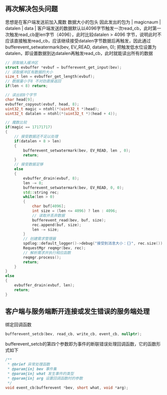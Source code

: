 ## 再次解决包头问题
思想是在客户端发送前加入魔数 数据大小的包头
因此发出的包为
| magicnaum | datalen | data |
客户端发送的数据默认以4096字节触发一次read_cb，此时第一次触发read_cb是len字节（4096），此时比较datalen > 4096 字节，说明此时不应该直接触发read_cb，应该继续接受datalen字节数据后再触发，因此通过bufferevent_setwatermark(bev, EV_READ, datalen, 0); 把触发低水位设置为datalen，即设置数据到达datalen再触发read_cb，此时就能读出所有的数据

```cpp
// 获取输入缓冲区
struct evbuffer *evbuf = bufferevent_get_input(bev);
// 读取缓冲区有数据的大小
size_t len = evbuffer_get_length(evbuf);
// 数据量小于8 不对劲直接返回
if(len < 8) return;

// 读出前8个字节
char head[9];
evbuffer_copyout(evbuf, head, 8);
uint32_t magic = ntohl(*(uint32_t *)head);
uint32_t datalen = ntohl(*(uint32_t *)(head + 4));

// 魔数比较
if(magic == 17171717)
{   
    // 接受数据还不足以处理
    if(datalen + 8 > len)
    {   
        bufferevent_setwatermark(bev, EV_READ, len , 0);
        return;
    }
    // 接受数据足够
    else
    {        
        evbuffer_drain(evbuf, 8);
        len -= 8;
        bufferevent_setwatermark(bev, EV_READ, 0, 0);
        std::string rec;
        while(len > 0)
        {   
            char buf[4096];
            int size = (len <= 4096) ? len : 4096;
            // 读取并丢弃数据
            bufferevent_read(bev, buf, size);
            rec.append(buf, size);
            len -= size;
        }
        // 创建需求管理器
        spdlog::default_logger()->debug("接受到消息大小：{}", rec.size());
        RequestMgr reqmgr(bev, rec);
        // 解析需求并执行相应函数
        reqmgr.process();
        return;
    }
}     
else
{
    evbuffer_drain(evbuf, len);
    return;
}  
```

## 客户端与服务端断开连接或发生错误的服务端处理
绑定回调函数
```cpp
bufferevent_setcb(bev, read_cb, write_cb, event_cb, nullptr);
```
bufferevent_setcb的第四个参数即为事件的断联错误处理回调函数，它的函数形式如下
```cpp
/**
 * @brief 异常处理函数
 * @param[in] bev 事件集
 * @param[in] what 发生事件的类型
 * @param[in] arg 设置回调函数时的参数
 */
void event_cb(bufferevent *bev, short what, void *arg);
```